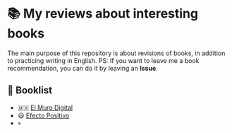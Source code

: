 # :books: My reviews about interesting books 

The main purpose of this repository is about revisions of books, in addition to practicing writing in English.
PS: If you want to leave me a book recommendation, you can do it by leaving an **Issue**.

## :bookmark: Booklist 
- :mexico: [El Muro Digital](https://github.com/dev-oswld/Reviews-about-interesting-books/blob/master/El-Muro-Digital.md)
- :smiley: [Efecto Positivo](https://github.com/dev-oswld/Reviews-about-interesting-books/blob/master/Efecto-Positivo.md)
- :skull:





